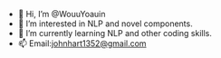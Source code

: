 - 👋 Hi, I’m @WouuYoauin
- 👀 I’m interested in NLP and novel components.
- 🌱 I’m currently learning NLP and other coding skills.
- 📫 Email:johnhart1352@gmail.com

<!---
WouuYoauin/WouuYoauin is a ✨ special ✨ repository because its `README.md` (this file) appears on your GitHub profile.
You can click the Preview link to take a look at your changes.
--->
